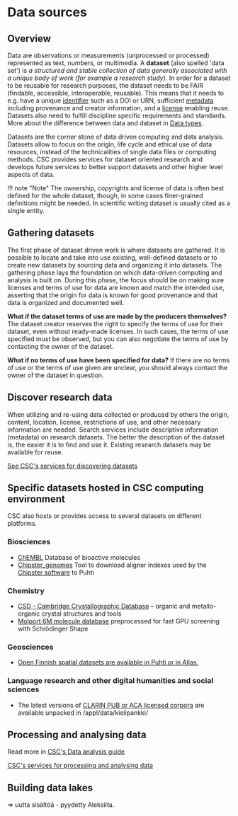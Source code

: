 # Data sources

<a name="header1"></a>
## Overview

Data are observations or measurements (unprocessed or processed) represented as text, numbers, or multimedia. A **dataset** (also spelled 'data set') is *a structured and stable collection of data generally associated with a unique body of work (for example a research study).* In order for a dataset to be reusable for research purposes, the dataset needs to be FAIR (findable, accessible, interoperable, reusable). This means that it needs to e.g. have a unique [identifier](publishing-datasets.md#persistent-identifiers) such as a DOI or URN, sufficient [metadata](metadata-and-documentation.md#metadata-types) including provenance and creator information, and a [license](publishing-datasets.md#licensing-rights) enabling reuse. Datasets also need to fulfill discipline specific requirements and standards. More about the difference between data and dataset in [Data types](publishing-datasets.md#data-types).

Datasets are the corner stone of data driven computing and data analysis. Datasets allow to focus on the origin, life cycle and ethical use of data resources, instead of the technicalities of single data files or computing methods. CSC provides services for dataset oriented research and develops future services to better support datasets and other higher level aspects of data.

!!! note "Note"
    The ownership, copyrights and license of data is often best defined for the whole dataset, though, in some cases finer-grained definitions might be needed. In scientific writing dataset is usually cited as a single entity.

<a name="header2"></a>
## Gathering datasets

The first phase of dataset driven work is where datasets are gathered. It is possible to locate and take into use existing, well-defined datasets or to create new datasets by sourcing data and organizing it into datasets. The gathering phase lays the foundation on which data-driven computing and analysis is built on. During this phase, the focus should be on making sure licenses and terms of use for data are known and match the intended use, asserting that the origin for data is known for good provenance and that data is organized and documented well.

**What if the dataset terms of use are made by the producers themselves?**
The dataset creator reserves the right to specify the terms of use for their dataset, even without ready-made licenses. In such cases, the terms of use specified must be observed, but you can also negotiate the terms of use by contacting the owner of the dataset.

**What if no terms of use have been specified for data?**
If there are no terms of use or the terms of use given are unclear, you should always contact the owner of the dataset in question.

<a name="header3"></a>
## Discover research data

When utilizing and re-using data collected or produced by others the origin, content, location, license, restrictions of use, and other necessary information are needed. Search services include descriptive information (metadata) on research datasets. The better the description of the dataset is, the easier it is to find and use it. Existing research datasets may be available for reuse.

[See CSC's services for discovering datasets](https://research.csc.fi/service-catalog#open)

<a name="header4"></a>
## Specific datasets hosted in CSC computing environment

CSC also hosts or provides access to several datasets on different platforms.

### Biosciences

 - [ChEMBL](../../apps/chembl.md) Database of bioactive molecules
 - [Chipster_genomes](../../apps/chipster_genomes.md) Tool to download aligner indexes used by the [Chipster software](https://chipster.csc.fi/index.shtml) to Puhti

### Chemistry

 - [CSD - Cambridge Crystallographic Database](../../apps/csd.md) – organic and metallo-organic crystal structures and tools
 - [Molport 6M molecule database](../../support/tutorials/gpu-shape.md) preprocessed for fast GPU screening with Schrödinger Shape

### Geosciences

 - [Open Finnish spatial datasets are available in Puhti or in Allas.](spatial-data-in-csc-computing-env.md)

### Language research and other digital humanities and social sciences

 - The latest versions of [CLARIN PUB or ACA licensed corpora](https://www.kielipankki.fi/corpora/) are available unpacked in /appl/data/kielipankki/

<a name="header5"></a>

## Processing and analysing data
Read more in [CSC's Data analysis guide](../../support/tutorials/da-guide.md)

[CSC's services for processing and analysing data](https://research.csc.fi/en/service-catalog#compute)

<a name="header6"></a>

## Building data lakes
=> uutta sisältöä - pyydetty Aleksilta.
